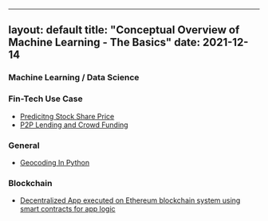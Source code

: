 
---
layout: default
title: "Conceptual Overview of Machine Learning - The Basics"
date: 2021-12-14
---

### Machine Learning / Data Science



### Fin-Tech Use Case 
* [Predicitng Stock Share Price](https://github.com/Anannya2021/ML-Demo-FinTech-UseCase)
* [P2P Lending and Crowd Funding](https://github.com/AnannyaNZCA/AnannyaNZCA1.github.io)



### General

* [Geocoding In Python](https://github.com/AnannyaNZCA/GeoCode_Reversal_API_Python)



### Blockchain


* [Decentralized App executed on Ethereum blockchain system using smart contracts for app logic](https://github.com/AnannyaNZCA/DApp_Ethereum_Car_Mktplace)




